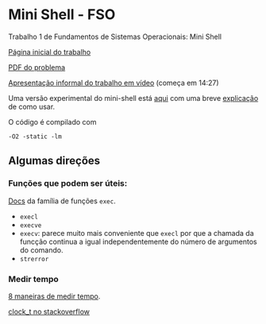 # Mini Shell - FSO
Trabalho 1 de Fundamentos de Sistemas Operacionais: Mini Shell

[Página inicial do trabalho](https://moj.naquadah.com.br/cgi-bin/contest.sh/bcr-FSO-2021_1-trabalho-001)

[PDF do problema](https://moj.naquadah.com.br/contests/bcr-FSO-2021_1-trabalho-001/fso-timedshell.pdf)

[Apresentação informal do trabalho em vídeo](https://www.youtube.com/watch?v=cHcr1EZdFao)
(começa em 14:27)

Uma versão experimental do mini-shell está [aqui](experiment/mini-shell.c)
com uma breve [explicação](experiment/README.md) de como usar.

O código é compilado com

    -O2 -static -lm


## Algumas direções
### Funções que podem ser úteis:
[Docs](https://pubs.opengroup.org/onlinepubs/9699919799/functions/exec.html) da
família de funções `exec`.

- `execl`
- `execve`
- `execv`: parece muito mais conveniente que `execl` por que a chamada 
da funcção continua a igual independentemente do número de argumentos
do comando.
- `strerror`


### Medir tempo
[8 maneiras de medir tempo](https://levelup.gitconnected.com/8-ways-to-measure-execution-time-in-c-c-48634458d0f9).

[clock_t no stackoverflow](https://stackoverflow.com/questions/3557221/how-do-i-measure-time-in-c)
